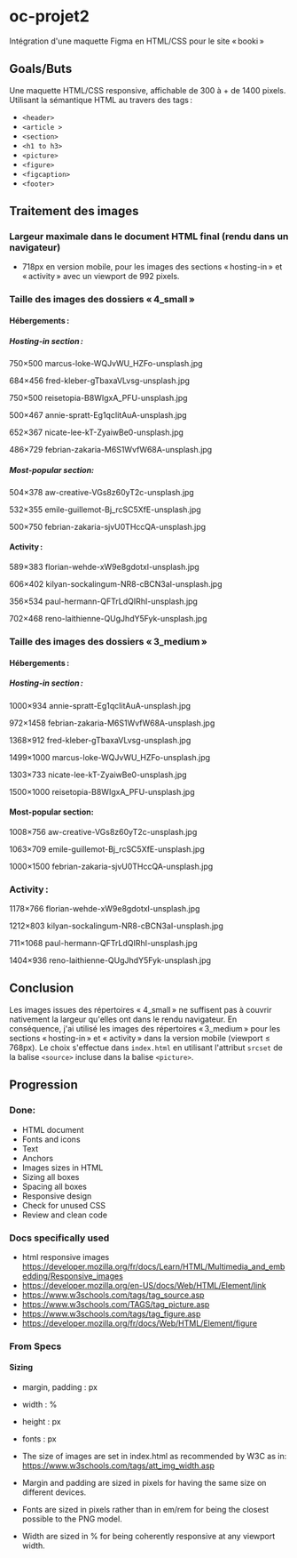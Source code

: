 # oc-projet2
Intégration d'une maquette Figma en HTML/CSS pour le site « booki »

## Goals/Buts
Une maquette HTML/CSS responsive, affichable de 300 à + de 1400 pixels. 
Utilisant la sémantique HTML au travers des tags :
* `<header>`
* `<article >`
* `<section>`
* `<h1 to h3>`
* `<picture>`
* `<figure>`
* `<figcaption>`
* `<footer>`

## Traitement des images
### Largeur maximale dans le document HTML final (rendu dans un navigateur)
* 718px en version mobile, pour les images des sections « hosting-in » et « activity » avec un viewport de 992 pixels.

### Taille des images des dossiers « 4_small »
#### Hébergements :
##### Hosting-in section :

750×500 marcus-loke-WQJvWU_HZFo-unsplash.jpg

684×456 fred-kleber-gTbaxaVLvsg-unsplash.jpg

750×500 reisetopia-B8WIgxA_PFU-unsplash.jpg

500×467 annie-spratt-Eg1qcIitAuA-unsplash.jpg

652×367 nicate-lee-kT-ZyaiwBe0-unsplash.jpg

486×729 febrian-zakaria-M6S1WvfW68A-unsplash.jpg

##### Most-popular section:
504×378 aw-creative-VGs8z60yT2c-unsplash.jpg

532×355 emile-guillemot-Bj_rcSC5XfE-unsplash.jpg

500×750 febrian-zakaria-sjvU0THccQA-unsplash.jpg

#### Activity :

589×383 florian-wehde-xW9e8gdotxI-unsplash.jpg

606×402 kilyan-sockalingum-NR8-cBCN3aI-unsplash.jpg

356×534 paul-hermann-QFTrLdQIRhI-unsplash.jpg

702×468 reno-laithienne-QUgJhdY5Fyk-unsplash.jpg

### Taille des images des dossiers « 3_medium »
#### Hébergements :
##### Hosting-in section :

1000×934 annie-spratt-Eg1qcIitAuA-unsplash.jpg

972×1458 febrian-zakaria-M6S1WvfW68A-unsplash.jpg

1368×912 fred-kleber-gTbaxaVLvsg-unsplash.jpg

1499×1000 marcus-loke-WQJvWU_HZFo-unsplash.jpg

1303×733 nicate-lee-kT-ZyaiwBe0-unsplash.jpg

1500×1000 reisetopia-B8WIgxA_PFU-unsplash.jpg

#### Most-popular section:
1008×756 aw-creative-VGs8z60yT2c-unsplash.jpg

1063×709 emile-guillemot-Bj_rcSC5XfE-unsplash.jpg

1000×1500 febrian-zakaria-sjvU0THccQA-unsplash.jpg

### Activity :
1178×766 florian-wehde-xW9e8gdotxI-unsplash.jpg

1212×803 kilyan-sockalingum-NR8-cBCN3aI-unsplash.jpg

711×1068 paul-hermann-QFTrLdQIRhI-unsplash.jpg

1404×936 reno-laithienne-QUgJhdY5Fyk-unsplash.jpg

## Conclusion
Les images issues des répertoires « 4_small » ne suffisent pas à couvrir nativement la largeur qu'elles ont dans le rendu navigateur. En conséquence, j'ai utilisé les images des répertoires « 3_medium » pour les sections « hosting-in » et « activity » dans la version mobile (viewport ≤ 768px). Le choix s'effectue dans `index.html` en utilisant l'attribut `srcset` de la balise `<source>` incluse dans la balise `<picture>`.


## Progression
### Done:
* HTML document
* Fonts and icons
* Text
* Anchors
* Images sizes in HTML
* Sizing all boxes
* Spacing all boxes
* Responsive design
* Check for unused CSS
* Review and clean code

### Docs specifically used
* html responsive images https://developer.mozilla.org/fr/docs/Learn/HTML/Multimedia_and_embedding/Responsive_images
* https://developer.mozilla.org/en-US/docs/Web/HTML/Element/link
* https://www.w3schools.com/tags/tag_source.asp
* https://www.w3schools.com/TAGS/tag_picture.asp
* https://www.w3schools.com/tags/tag_figure.asp
* https://developer.mozilla.org/fr/docs/Web/HTML/Element/figure

### From Specs
#### Sizing
* margin, padding : px
* width : %
* height : px
* fonts : px

* The size of images are set in index.html as recommended by W3C as in: https://www.w3schools.com/tags/att_img_width.asp
* Margin and padding are sized in pixels for having the same size on different devices.
* Fonts are sized in pixels rather than in em/rem for being the closest possible to the PNG model.
* Width are sized in % for being coherently responsive at any viewport width.

